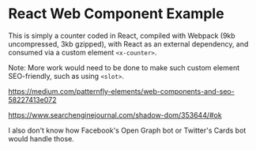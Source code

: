 # React Web Component Example

This is simply a counter coded in React, compiled with Webpack (9kb uncompressed, 3kb gzipped), with React as an external dependency, and consumed via a custom element `<x-counter>`.

Note: More work would need to be done to make such custom element SEO-friendly, such as using `<slot>`.

https://medium.com/patternfly-elements/web-components-and-seo-58227413e072

https://www.searchenginejournal.com/shadow-dom/353644/#ok

I also don't know how Facebook's Open Graph bot or Twitter's Cards bot would handle those.
